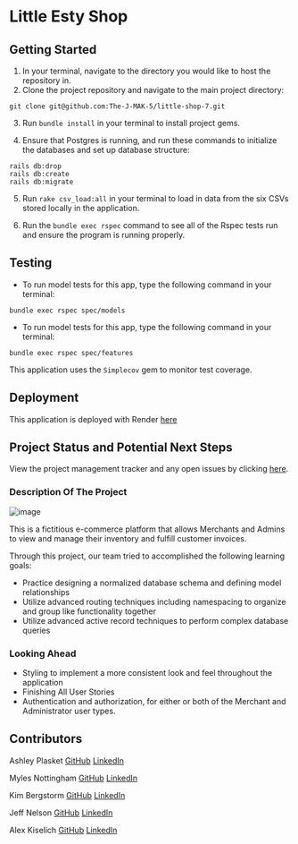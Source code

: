 # Little Esty Shop


## Getting Started

1. In your terminal, navigate to the directory you would like to host the repository in.
2. Clone the project repository and navigate to the main project directory:

```
git clone git@github.com:The-J-MAK-5/little-shop-7.git
```

3. Run `bundle install` in your terminal to install project gems.

4. Ensure that Postgres is running, and run these commands to initialize the databases and set up database structure:

```
rails db:drop
rails db:create
rails db:migrate
```

5. Run `rake csv_load:all` in your terminal to load in data from the six CSVs stored locally in the application.

6. Run the `bundle exec rspec` command to see all of the Rspec tests run and ensure the program is running properly.

## Testing

- To run model tests for this app, type the following command in your terminal:

```
bundle exec rspec spec/models
```

- To run model tests for this app, type the following command in your terminal:

```
bundle exec rspec spec/features
```

This application uses the `Simplecov` gem to monitor test coverage.

## Deployment

This application is deployed with Render [here](https://little-shop-7.onrender.com)

## Project Status and Potential Next Steps

View the project management tracker and any open issues by clicking [here](https://github.com/orgs/The-J-MAK-5/projects/1).

### Description Of The Project

![image](https://github.com/The-J-MAK-5/little-shop-7/assets/124642113/b604734c-a2ba-432d-8920-e1da15737e12)

This is a fictitious e-commerce platform that allows Merchants and Admins to view and manage their inventory and fulfill customer invoices.

Through this project, our team tried to accomplished the following learning goals:

- Practice designing a normalized database schema and defining model relationships
- Utilize advanced routing techniques including namespacing to organize and group like functionality together
- Utilize advanced active record techniques to perform complex database queries

### Looking Ahead

- Styling to implement a more consistent look and feel throughout the application
- Finishing All User Stories
- Authentication and authorization, for either or both of the Merchant and Administrator user types.

## Contributors

Ashley Plasket
[GitHub](https://github.com/aplasket)
[LinkedIn](https://www.linkedin.com/in/ashley-plasket/)

Myles Nottingham
[GitHub](https://github.com/MylesNottingham)
[LinkedIn](https://www.linkedin.com/in/mylesnottingham/)

Kim Bergstorm
[GitHub](https://github.com/kbergstrom78)
[LinkedIn](https://www.linkedin.com/in/kimberley-bergstrom/)

Jeff Nelson
[GitHub](https://github.com/jpnelson85)
[LinkedIn](www.linkedin.com/in/jeff-nelson-307ab)

Alex Kiselich
[GitHub](https://github.com/AlexKiselich)
[LinkedIn](linkedin.com/in/alexanderkiselich)
